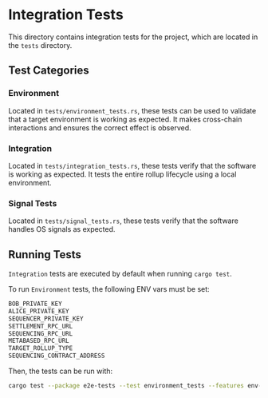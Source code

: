 # Integration Tests

This directory contains integration tests for the project, which are located in the `tests` directory.

## Test Categories

### Environment

Located in `tests/environment_tests.rs`, these tests can be used to validate that a target environment is working as expected.
It makes cross-chain interactions and ensures the correct effect is observed.

### Integration

Located in `tests/integration_tests.rs`, these tests verify that the software is working as expected. It tests the entire rollup lifecycle using a local environment.

### Signal Tests

Located in `tests/signal_tests.rs`, these tests verify that the software handles OS signals as expected.

## Running Tests

`Integration` tests are executed by default when running `cargo test`.

To run `Environment` tests, the following ENV vars must be set:

```bash
BOB_PRIVATE_KEY
ALICE_PRIVATE_KEY
SEQUENCER_PRIVATE_KEY
SETTLEMENT_RPC_URL
SEQUENCING_RPC_URL
METABASED_RPC_URL
TARGET_ROLLUP_TYPE
SEQUENCING_CONTRACT_ADDRESS
```

Then, the tests can be run with:

```bash
cargo test --package e2e-tests --test environment_tests --features env-tests
```
